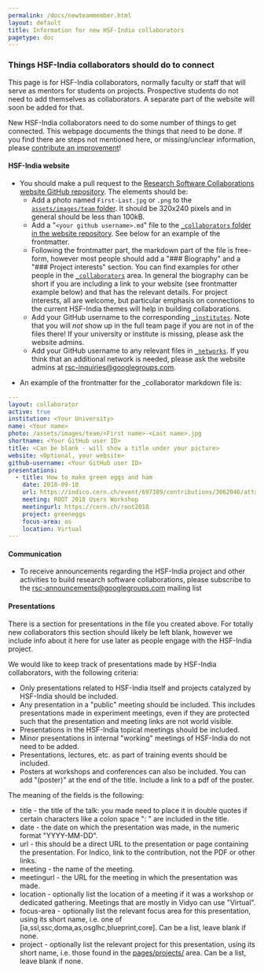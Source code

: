```yaml
---
permalink: /docs/newteammember.html
layout: default
title: Information for new HSF-India collaborators
pagetype: doc
---
```


### Things HSF-India collaborators should do to connect

This page is for HSF-India collaborators, normally faculty or staff that
will serve as mentors for students on projects. Prospective students do
not need to add themselves as collaborators. A separate part of the website
will soon be added for that.

New HSF-India collaborators need to do some number of things to get connected.
This webpage documents the things that need to be done. If you find there 
are steps not mentioned here, or missing/unclear information, 
please [contribute an improvement][repo]!


#### HSF-India website

* You should make a pull request to the [Research Software Collaborations website GitHub repository][repo]. The elements should be:
  * Add a photo named `First-Last.jpg` or `.png` to the [`assets/images/team` folder][team]. It should be 320x240 pixels and in general should be less than 100kB. 
  * Add a "`<your github username>.md`" file to the [`_collaborators` folder in the website repository][`_collaborators`]. See below for an example of the frontmatter.
  * Following the frontmatter part, the markdown part of the file is free-form,
    however most people should add a "### Biography" and a "### Project interests" section. You can find examples for other people in the [`_collaborators`][] area. In general the biography can be short if you are including a link to your website (see frontmatter example below) and that has the relevant details. For project interests, all are welcome, but particular emphasis on connections to the current HSF-India themes will help in building collaborations.
  * Add your GitHub username to the corresponding [`_institutes`][]. Note that you will *not* show up in the full team page if you are not in of the files there! If your university or institute is missing, please ask the website admins.
  * Add your GitHub username to any relevant files in [`_networks`][]. If you think that an additional network is needed, please ask the website admins at [rsc-inquiries@googlegroups.com](mailto:rsc-inquiries@googlegroups.com).

[repo]: https://github.com/research-software-collaborations/research-software-collaborations.github.io
[`_collaborators`]: https://github.com/research-software-collaborations/research-software-collaborations.github.io/tree/master/_collaborators
[`_institutes`]: https://github.com/research-software-collaborations/research-software-collaborations.github.io/tree/master/_institutes
[`_networks`]: https://github.com/research-software-collaborations/research-software-collaborations.github.io/tree/master/_networks
[team]: https://github.com/research-software-collaborations/research-software-collaborations.github.io/tree/master/assets/images/team


* An example of the frontmatter for the _collaborator markdown file is:

```yml
---
layout: collaborator
active: true
institution: <Your University>
name: <Your name>
photo: /assets/images/team/<First name>-<Last name>.jpg
shortname: <Your GitHub user ID>
title: <Can be blank - will show a title under your picture>
website: <Optional, your website>
github-username: <Your GitHub user ID>
presentations:
  - title: How to make green eggs and ham
    date: 2018-09-10
    url: https://indico.cern.ch/event/697389/contributions/3062046/attachments/1712602/2761531/ROOT2018-Union.pdf
    meeting: ROOT 2018 Users Workshop
    meetingurl: https://cern.ch/root2018
    project: greeneggs
    focus-area: as
    location: Virtual
---
```


#### Communication

  * To receive announcements regarding the HSF-India project and other activities to build research software collaborations, please subscribe to the [rsc-announcements@googlegroups.com](https://groups.google.com/g/rsc-announcements) mailing list

<!--
#### Communication

* Have an existing team member add your email address to the [IRIS-HEP Slack][] team.
* Subscribe to the relevant [Google mailing lists][], at the very least "IRIS-HEP Full Team" and "IRIS-HEP Announcements".

[contribute an improvement]:    https://github.com/iris-hep/iris-hep.github.io/pulls
[IRIS-HEP GitHub organization]: https://github.com/iris-hep
[assets/images/team folder]:    https://github.com/iris-hep/iris-hep.github.io/tree/master/assets/images/team
[people]:                       https://github.com/iris-hep/iris-hep.github.io/tree/master/_data/people
[university file]:              https://github.com/iris-hep/iris-hep.github.io/tree/master/_data/universities
[IRIS-HEP Slack]:               https://iris-hep.slack.com
[Google mailing lists]:         https://groups.google.com/a/iris-hep.org

-->

#### Presentations

There is a section for presentations in the file you created above. For
totally new collaborators this section should likely be left blank, however we
include info about it here for use later as people engage with the HSF-India
project.

We would like to keep track of presentations made by HSF-India collaborators, 
with the following criteria:

  * Only presentations related to HSF-India itself and projects catalyzed by HSF-India should be included.
  * Any presentation in a "public" meeting should be included. This includes
    presentations made in experiment meetings, even if they are protected such
    that the presentation and meeting links are not world visible.
  * Presentations in the HSF-India topical meetings should be included.
  * Minor presentations in internal "working" meetings of HSF-India do not
    need to be added.
  * Presentations, lectures, etc. as part of training events should be included.
  * Posters at workshops and conferences can also be included. You can add "(poster)" at the end of the title. Include a link to a pdf of the poster.

The meaning of the fields is the following:

  * title - the title of the talk: you made need to place it in double quotes if certain characters like a colon space ": " are included in the title.
  * date - the date on which the presentation was made, in the numeric format "YYYY-MM-DD".
  * url - this should be a direct URL to the presentation or page containing the presentation. For Indico, link to the contribution, not the PDF or other links.
  * meeting - the name of the meeting.
  * meetingurl - the URL for the meeting in which the presentation was made.
  * location - optionally list the location of a meeting if it was a workshop or dedicated gathering. Meetings that are mostly in Vidyo can use "Virtual".
  * focus-area - optionally list the relevant focus area for this presentation, using its short name, i.e. one of [ia,ssl,ssc,doma,as,osglhc,blueprint,core]. Can be a list, leave blank if none.
  * project - optionally list the relevant project for this presentation, using its short name, i.e. those found in the [pages/projects/](https://github.com/iris-hep/iris-hep.github.io/tree/master/pages/projects) area. Can be a list, leave blank if none.
